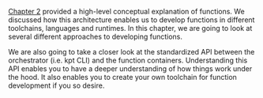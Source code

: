 [Chapter 2][ch2] provided a high-level conceptual explanation of functions. We
discussed how this architecture enables us to develop functions in different
toolchains, languages and runtimes. In this chapter, we are going to look at
several different approaches to developing functions.

We are also going to take a closer look at the standardized API between the
orchestrator (i.e. kpt CLI) and the function containers. Understanding this API
enables you to have a deeper understanding of how things work under the hood. It
also enables you to create your own toolchain for function development if you so
desire.

[ch2]: /book/02-concepts/03-functions
